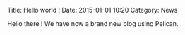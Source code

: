 Title: Hello world !
Date: 2015-01-01 10:20
Category: News

Hello there ! We have now a brand new blog using Pelican.
